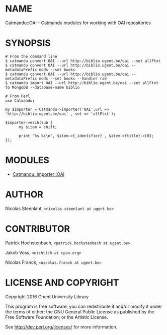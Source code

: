 # NAME

Catmandu::OAI - Catmandu modules for working with OAI repositories

# SYNOPSIS

    # From the command line
    $ catmandu convert OAI --url http://biblio.ugent.be/oai --set allFtxt
    $ catmandu convert OAI --url http://biblio.ugent.be/oai --metadataPrefix mods --set books
    $ catmandu convert OAI --url http://biblio.ugent.be/oai --metadataPrefix mods --set books --handler raw
    $ catmandu import OAI --url http://biblio.ugent.be/oai --set allFtxt to MongoDB --database-name biblio

    # From Perl
    use Catmandu;

    my $importer = Catmandu->importer('OAI',url => 'http://biblio.ugent.be/oai' , set => 'allFtxt');

    $importer->each(sub {
          my $item = shift;

          print "%s %s\n", $item->{_identifier} , $item->{title}->[0];
    });

# MODULES

- [Catmandu::Importer::OAI](https://metacpan.org/pod/Catmandu::Importer::OAI)

# AUTHOR

Nicolas Steenlant, `<nicolas.steenlant at ugent.be>`

# CONTRIBUTOR

Patrick Hochstenbach, `<patrick.hochstenbach at ugent.be>`

Jakob Voss, `<nichtich at cpan.org>`

Nicolas Franck, `<nicolas.franck at ugent.be>`

# LICENSE AND COPYRIGHT

Copyright 2016 Ghent University Library

This program is free software; you can redistribute it and/or modify it
under the terms of either: the GNU General Public License as published
by the Free Software Foundation; or the Artistic License.

See http://dev.perl.org/licenses/ for more information.
